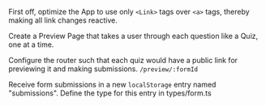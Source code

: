 First off, optimize the App to use only `<Link>` tags over `<a>` tags, thereby making all link changes reactive.

Create a Preview Page that takes a user through each question like a Quiz, one at a time.

Configure the router such that each quiz would have a public link for previewing it and making submissions. `/preview/:formId`

Receive form submissions in a new `localStorage` entry named "submissions". Define the type for this entry in types/form.ts

